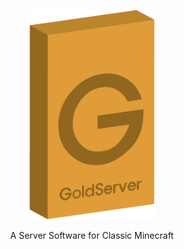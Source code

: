 <p align="center"><img width="200px" src="assets/GoldServer.png"></p>
<p align="center">A Server Software for Classic Minecraft</p>
